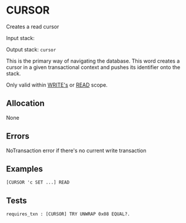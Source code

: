 # CURSOR

Creates a read cursor

Input stack: 

Output stack: `cursor`

This is the primary way of navigating the database. This word
creates a cursor in a given transactional context and pushes its
identifier onto the stack.

Only valid within [WRITE's](WRITE.md) or [READ](READ.md) scope.

## Allocation

None

## Errors

NoTransaction error if there's no current write transaction

## Examples

```
[CURSOR 'c SET ...] READ
```

## Tests

```test
requires_txn : [CURSOR] TRY UNWRAP 0x08 EQUAL?.
```